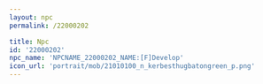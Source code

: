 ```yaml
---
layout: npc
permalink: /22000202

title: Npc
id: '22000202'
npc_name: 'NPCNAME_22000202_NAME:[F]Develop'
icon_url: 'portrait/mob/21010100_n_kerbesthugbatongreen_p.png'
---
```

